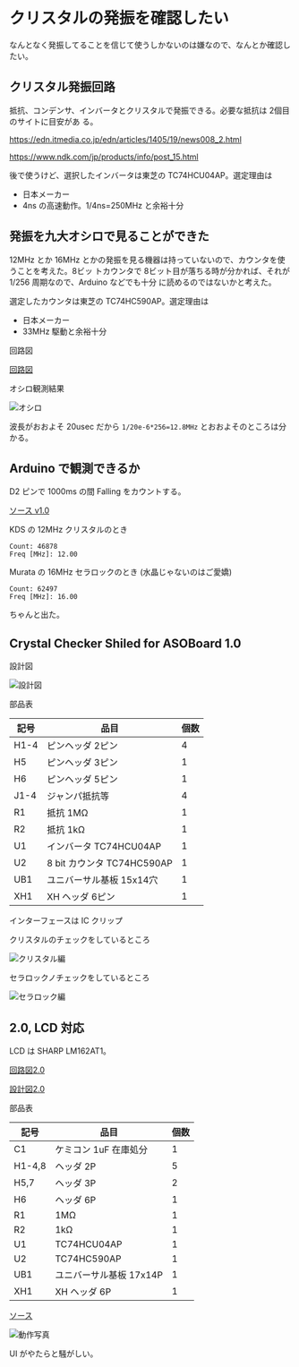 # クリスタルの発振を確認したい

なんとなく発振してることを信じて使うしかないのは嫌なので、なんとか確認したい。

## クリスタル発振回路

<!-- {{{ -->
抵抗、コンデンサ、インバータとクリスタルで発振できる。必要な抵抗は 2個目のサイトに目安があ
る。

https://edn.itmedia.co.jp/edn/articles/1405/19/news008_2.html

https://www.ndk.com/jp/products/info/post_15.html

後で使うけど、選択したインバータは東芝の TC74HCU04AP。選定理由は

- 日本メーカー
- 4ns の高速動作。1/4ns=250MHz と余裕十分
<!-- }}} -->

## 発振を九大オシロで見ることができた

<!-- {{{ -->
12MHz とか 16MHz とかの発振を見る機器は持っていないので、カウンタを使うことを考えた。8ビッ
トカウンタで 8ビット目が落ちる時が分かれば、それが 1/256 周期なので、Arduino などでも十分
に読めるのではないかと考えた。

選定したカウンタは東芝の TC74HC590AP。選定理由は

- 日本メーカー
- 33MHz 駆動と余裕十分

回路図

[回路図](./kicad/Crystal-Counter/Crystal-Counter.pdf)

オシロ観測結果

![オシロ](./figure/Clock_12MHz_div_256.png)

波長がおおよそ 20usec だから ``1/20e-6*256=12.8MHz`` とおおよそのところは分かる。

## Arduino で観測できるか

D2 ピンで 1000ms の間 Falling をカウントする。

[ソース v1.0](./arduinio/CrystalChecker1.0/CrystalChecker1.0.ino)

KDS の 12MHz クリスタルのとき

```
Count: 46878
Freq [MHz]: 12.00
```

Murata の 16MHz セラロックのとき (水晶じゃないのはご愛嬌)

```
Count: 62497
Freq [MHz]: 16.00
```

ちゃんと出た。
<!-- }}} -->

## Crystal Checker Shiled for ASOBoard 1.0

設計図

![設計図](./librecad/CrystalChecker1.0.png)

部品表

| 記号  | 品目                                | 個数  |
| ---   | ----------                          | ---   |
| H1-4  | ピンヘッダ 2ピン                    | 4     |
| H5    | ピンヘッダ 3ピン                    | 1     |
| H6    | ピンヘッダ 5ピン                    | 1     |
| J1-4  | ジャンパ抵抗等                      | 4     |
| R1    | 抵抗 1MΩ                           | 1     |
| R2    | 抵抗 1kΩ                           | 1     |
| U1    | インバータ TC74HCU04AP              | 1     |
| U2    | 8 bit カウンタ TC74HC590AP          | 1     |
| UB1   | ユニバーサル基板 15x14穴            | 1     |
| XH1   | XH ヘッダ 6ピン                     | 1     |

インターフェースは IC クリップ

クリスタルのチェックをしているところ

![クリスタル編](./figure/CrystalChecker1.0_クリスタル.jpg)

セラロックノチェックをしているところ

![セラロック編](./figure/CrystalChecker1.0_セラロック.jpg)

## 2.0, LCD 対応

LCD は SHARP LM162AT1。

[回路図2.0](./kicad/CrystalCounter2.0/CrystalCounter2.0.pdf)

[設計図2.0](./librecad/CrystalCounter2.0.pdf)

部品表

| 記号   | 品目 | 個数 |
| ---    | ---  | --- |
| C1     | ケミコン 1uF 在庫処分 | 1 |
| H1-4,8 | ヘッダ 2P | 5 |
| H5,7   | ヘッダ 3P | 2 |
| H6     | ヘッダ 6P | 1 | 
| R1     | 1MΩ | 1 |
| R2     | 1kΩ | 1 |
| U1     | TC74HCU04AP | 1 |
| U2     | TC74HC590AP | 1 |
| UB1    | ユニバーサル基板 17x14P | 1 |
| XH1    | XH ヘッダ 6P | 1 |

[ソース](./arduinio/CrystalChecker2.0/)

![動作写真](./figure/CrystalChecker2.0.jpg)

UI がやたらと騒がしい。
